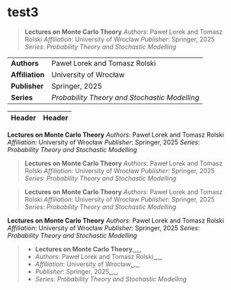 # test3

> **Lectures on Monte Carlo Theory**
> *Authors*: Paweł Lorek and Tomasz Rolski
> *Affiliation*: University of Wrocław
> *Publisher*: Springer, 2025
> *Series*: *Probability Theory and Stochastic Modelling*

|                    |                                                |
|--------------------|------------------------------------------------|
| **Authors**        | Paweł Lorek and Tomasz Rolski                 |
| **Affiliation**    | University of Wrocław                         |
| **Publisher**      | Springer, 2025                                |
| **Series**         | *Probability Theory and Stochastic Modelling* |


| Header | Header |
|--------|--------|


**Lectures on Monte Carlo Theory**
*Authors*: Paweł Lorek and Tomasz Rolski
*Affiliation*: University of Wrocław
*Publisher*: Springer, 2025
*Series*: *Probability Theory and Stochastic Modelling*


> **Lectures on Monte Carlo Theory**
> *Authors*: Paweł Lorek and Tomasz Rolski
> *Affiliation*: University of Wrocław
> *Publisher*: Springer, 2025
> *Series*: *Probability Theory and Stochastic Modelling*


> **Lectures on Monte Carlo Theory**
> *Authors*: Paweł Lorek and Tomasz Rolski
> *Affiliation*: University of Wrocław
> *Publisher*: Springer, 2025
> *Series*: *Probability Theory and Stochastic Modelling*


**Lectures on Monte Carlo Theory**
*Authors*: Paweł Lorek and Tomasz Rolski
*Affiliation*: University of Wrocław
*Publisher*: Springer, 2025
*Series*: *Probability Theory and Stochastic Modelling*


> * **Lectures on Monte Carlo Theory**␣␣
> * *Authors*: Paweł Lorek and Tomasz Rolski␣␣
> * *Affiliation*: University of Wrocław␣␣
> * *Publisher*: Springer, 2025␣␣
> * *Series*: *Probability Theory and Stochastic Modelling*

